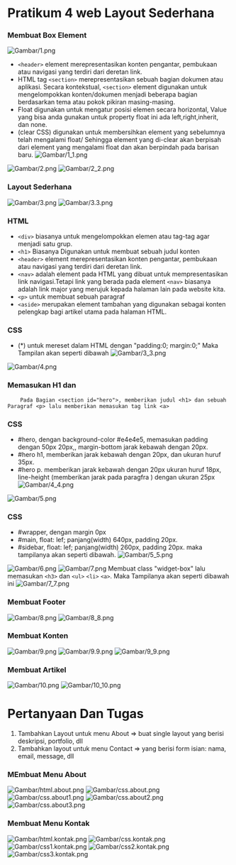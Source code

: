 # Pratikum 4 web Layout Sederhana

### Membuat Box Element
![Gambar/1.png](Gambar/1.png)
* `<header>` element merepresentasikan konten pengantar, pembukaan atau navigasi yang terdiri dari deretan link.
* HTML tag `<section>` merepresentasikan sebuah bagian dokumen atau aplikasi. Secara kontekstual, `<section>` element digunakan untuk mengelompokkan konten/dokumen menjadi beberapa bagian berdasarkan tema atau pokok pikiran masing-masing.
* Float digunakan untuk mengatur posisi elemen secara horizontal, Value yang bisa anda gunakan untuk property float ini ada left,right,inherit, dan none.
* (clear CSS) digunakan untuk membersihkan element yang sebelumnya telah mengalami float/ Sehingga element yang di-clear akan berpisah dari element yang mengalami float dan akan berpindah pada barisan baru. 
![Gambar/1_1.png](Gambar/1_1.png)


![Gambar/2.png](Gambar/2.png)
![Gambar/2_2.png](Gambar/2_2.png)


### Layout Sederhana

![Gambar/3.png](Gambar/3.png)
![Gambar/3.3.png](Gambar/3.3.png)
###  HTML
* `<div>` biasanya untuk mengelompokkan elemen atau tag-tag agar menjadi satu grup.
* `<h1>` Biasanya Digunakan untuk membuat sebuah judul konten
* `<header>` element merepresentasikan konten pengantar, pembukaan atau navigasi yang terdiri dari deretan link.
* `<nav>` adalah element pada HTML yang dibuat untuk mempresentasikan link navigasi.Tetapi link yang berada pada element `<nav>` biasanya adalah link major yang merujuk kepada halaman lain pada website kita.
* `<p>` untuk membuat sebuah paragraf
* `<aside>` merupakan element tambahan yang digunakan sebagai konten pelengkap bagi artikel utama pada halaman HTML.
### CSS
* (*) untuk mereset dalam HTML dengan "padding:0; margin:0;"
Maka Tampilan akan seperti dibawah
![Gambar/3_3.png](Gambar/3_3.png)


![Gambar/4.png](Gambar/4.png)
### Memasukan H1 dan <p>
        Pada Bagian <section id="hero">, memberikan judul <h1> dan sebuah Paragraf <p> lalu memberikan memasukan tag link <a>
### CSS
* #hero, dengan background-color #e4e4e5, memasukan padding dengan 50px 20px,, margin-bottom jarak kebawah dengan 20px.
* #hero h1, memberikan jarak kebawah dengan 20px, dan ukuran huruf 35px.
* #hero p. memberikan jarak kebawah dengan 20px ukuran huruf 18px, line-height (memberikan jarak pada paragfra ) dengan ukuran 25px
![Gambar/4_4.png](Gambar/4_4.png)


![Gambar/5.png](Gambar/5.png)
### CSS
* #wrapper, dengan margin 0px
* #main, float: lef; panjang(width) 640px, padding 20px.
* #sidebar, float: lef; panjang(width) 260px, padding 20px.
maka tampilanya akan seperti dibawah.
![Gambar/5_5.png](Gambar/5_5.png)


![Gambar/6.png](Gambar/6.png)
![Gambar/7.png](Gambar/7.png)
        Membuat class "widget-box" lalu memasukan `<h3>` dan `<ul>` `<li>` `<a>`. Maka Tampilanya akan seperti dibawah ini
![Gambar/7_7.png](Gambar/7_7.png)


### Membuat Footer
![Gambar/8.png](Gambar/8.png)
![Gambar/8_8.png](Gambar/8_8.png)

### Membuat Konten
![Gambar/9.png](Gambar/9.png)
![Gambar/9.9.png](Gambar/9.9.png)
![Gambar/9_9.png](Gambar/9_9.png)


### Membuat Artikel
![Gambar/10.png](Gambar/10.png)
![Gambar/10_10.png](Gambar/10_10.png)



# Pertanyaan Dan Tugas
1. Tambahkan Layout untuk menu About
=> buat single layout yang berisi deskripsi, portfolio, dll
2. Tambahkan layout untuk menu Contact
=> yang berisi form isian: nama, email, message, dll

### MEmbuat Menu About
![Gambar/html.about.png](Gambar/html.about.png)
![Gambar/css.about.png](Gambar/css.about.png)
![Gambar/css.about1.png](Gambar/css.about1.png)
![Gambar/css.about2.png](Gambar/css.about2.png)
![Gambar/css.about3.png](Gambar/css.about3.png)


### Membuat Menu Kontak
![Gambar/html.kontak.png](Gambar/html.kontak.png)
![Gambar/css.kontak.png](Gambar/css.kontak.png)
![Gambar/css1.kontak.png](Gambar/css.kontak1.png)
![Gambar/css2.kontak.png](Gambar/css.kontak2.png)
![Gambar/css3.kontak.png](Gambar/css.kontak3.png)